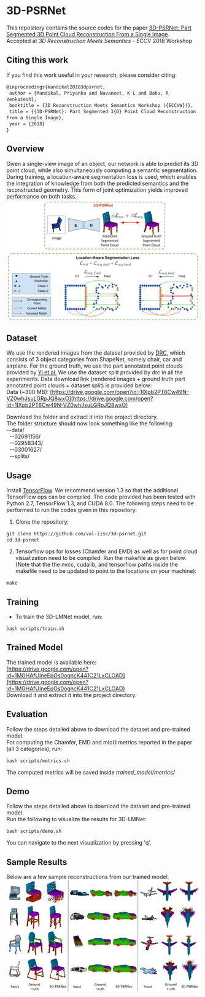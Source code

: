 # 3D-PSRNet
This repository contains the source codes for the paper [3D-PSRNet: Part Segmented 3D Point Cloud Reconstruction From a Single Image](https://arxiv.org/abs/1810.00461).</br>
Accepted at *3D Reconstruction Meets Semantics* - ECCV 2018 Workshop

## Citing this work
If you find this work useful in your research, please consider citing:
```
@inproceedings{mandikal20183dpsrnet,
 author = {Mandikal, Priyanka and Navaneet, K L and Babu, R Venkatesh},
 booktitle = {3D Reconstruction Meets Semantics Workshop ({ECCVW})},
 title = {{3D-PSRNet}: Part Segmented 3{D} Point Cloud Reconstruction From a Single Image},
 year = {2018}
}
```

## Overview
Given a single-view image of an object, our network is able to predict its 3D point cloud, while also simultaneously computing a semantic segmentation. During training, a location-aware segmentation loss is used, which enables the integration of knowledge from both the predicted semantics and the reconstructed geometry. This form of joint optimization yields improved performance on both tasks.
![Overview of 3D-PSRNet](images/approach_overview.png)

## Dataset
We use the rendered images from the dataset provided by <a href="https://github.com/shubhtuls/drc" target="_blank" >DRC</a>, which consists of 3 object categories from ShapeNet, namely chair, car and airplane. For the ground truth, we use the part annotated point clouds provided by <a href="https://cs.stanford.edu/~ericyi/project_page/part_annotation/" target="_blank" >Yi et al.</a> We use the dataset split provided by drc in all the experiments. Data download link (rendered images + ground truth part annotated point clouds + dataset split) is provided below:<br>
Data (~300 MB): [https://drive.google.com/open?id=1IXpb2PT6Cw49N-VZ0whJsuLGRpJQ8wxO](https://drive.google.com/open?id=1IXpb2PT6Cw49N-VZ0whJsuLGRpJQ8wxO)

Download the folder and extract it into the project directory.<br>
The folder structure should now look something like the following:<br>
--data/<br>
&nbsp;&nbsp;--02691156/<br>
&nbsp;&nbsp;--02958343/<br>
&nbsp;&nbsp;--03001627/<br>
&nbsp;&nbsp;--splits/<br>

## Usage
Install [TensorFlow](https://www.tensorflow.org/install/). We recommend version 1.3 so that the additional TensorFlow ops can be compiled. The code provided has been tested with Python 2.7, TensorFlow 1.3, and CUDA 8.0. The following steps need to be performed to run the codes given in this repository:

1. Clone the repository:
```shell
git clone https://github.com/val-iisc/3d-psrnet.git
cd 3d-psrnet
```
2. Tensorflow ops for losses (Chamfer and EMD) as well as for point cloud visualization need to be compiled. Run the makefile as given below. (Note that the the nvcc, cudalib, and tensorflow paths inside the makefile need to be updated to point to the locations on your machine):
```shell
make
```

## Training
- To train the 3D-LMNet model, run:
```shell
bash scripts/train.sh
```

## Trained Model

The trained model is available here:<br>
[https://drive.google.com/open?id=1MGHAfUIneEpOs0ogncK441C21LxCLOAD](https://drive.google.com/open?id=1MGHAfUIneEpOs0ogncK441C21LxCLOAD) <br>
Download it and extract it into the project directory.

## Evaluation
Follow the steps detailed above to download the dataset and pre-trained model.<br>
For computing the Chamfer, EMD and mIoU metrics reported in the paper (all 3 categories), run:
```shell
bash scripts/metrics.sh
```
The computed metrics will be saved inside *trained_model/metrics/*

## Demo
Follow the steps detailed above to download the dataset and pre-trained model.<br>
Run the following to visualize the results for 3D-LMNet:
```shell
bash scripts/demo.sh
```
You can navigate to the next visualization by pressing 'q'.

## Sample Results
Below are a few sample reconstructions from our trained model.
![3D-PSRNet_sample_results](images/sample_results.png)

